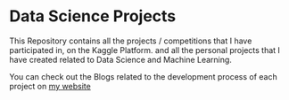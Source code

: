 # Data Science Projects

This Repository contains all the projects / competitions that I have participated in, on the Kaggle Platform.
and all the personal projects that I have created related to Data Science and Machine Learning.

You can check out the Blogs related to the development process of each project on [my website](https://adiaturb.editorx.io/aaditya-portfolio/blog)
